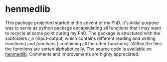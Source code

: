 # henmedlib

This package projected started in the advent of my PhD. It's initial purpose was to serve as python package 
encapsulating all functions that I may want to recycle at some point during my PhD. The package is structured
with the subfolders *i_o* (input-output, which contains different reading and writing functions) and *functions* (
containing all the other functions). Within the files the functions are sorted alphabetically.
The source code is available on [henmedlib](https://github.com/schmitzhenninglmu/henmedlib). 
Comments and improvements are highly appreciated. 
